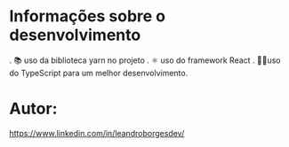 # Informações sobre o desenvolvimento

. 📚 uso da biblioteca yarn no projeto
. ⚛️ uso do framework React
. 🧑‍💻uso do TypeScript para um melhor desenvolvimento.

# Autor:

https://www.linkedin.com/in/leandroborgesdev/
